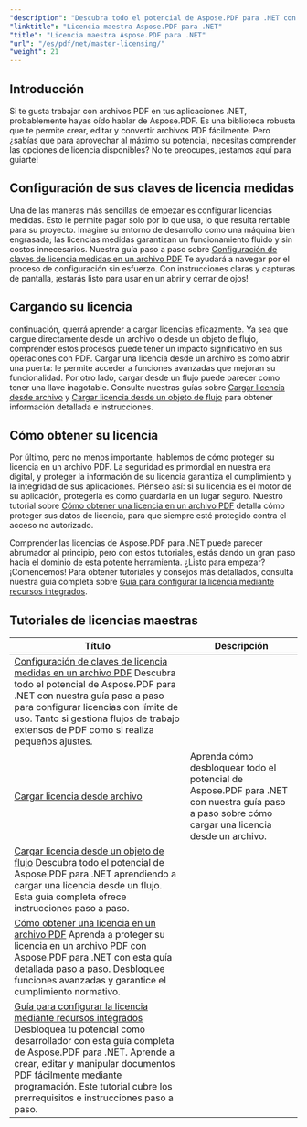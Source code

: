 ```yaml
---
"description": "Descubra todo el potencial de Aspose.PDF para .NET con tutoriales detallados sobre licencias, garantía de cumplimiento y optimización de sus flujos de trabajo de PDF."
"linktitle": "Licencia maestra Aspose.PDF para .NET"
"title": "Licencia maestra Aspose.PDF para .NET"
"url": "/es/pdf/net/master-licensing/"
"weight": 21
---
```


## Introducción

Si te gusta trabajar con archivos PDF en tus aplicaciones .NET, probablemente hayas oído hablar de Aspose.PDF. Es una biblioteca robusta que te permite crear, editar y convertir archivos PDF fácilmente. Pero ¿sabías que para aprovechar al máximo su potencial, necesitas comprender las opciones de licencia disponibles? No te preocupes, ¡estamos aquí para guiarte!

## Configuración de sus claves de licencia medidas
Una de las maneras más sencillas de empezar es configurar licencias medidas. Esto le permite pagar solo por lo que usa, lo que resulta rentable para su proyecto. Imagine su entorno de desarrollo como una máquina bien engrasada; las licencias medidas garantizan un funcionamiento fluido y sin costos innecesarios. Nuestra guía paso a paso sobre [Configuración de claves de licencia medidas en un archivo PDF](./configureing-metered-license-keys/) Te ayudará a navegar por el proceso de configuración sin esfuerzo. Con instrucciones claras y capturas de pantalla, ¡estarás listo para usar en un abrir y cerrar de ojos!

## Cargando su licencia
continuación, querrá aprender a cargar licencias eficazmente. Ya sea que cargue directamente desde un archivo o desde un objeto de flujo, comprender estos procesos puede tener un impacto significativo en sus operaciones con PDF. Cargar una licencia desde un archivo es como abrir una puerta: le permite acceder a funciones avanzadas que mejoran su funcionalidad. Por otro lado, cargar desde un flujo puede parecer como tener una llave inagotable. Consulte nuestras guías sobre [Cargar licencia desde archivo](./loading-license-from-file/) y [Cargar licencia desde un objeto de flujo](./loading-license-from-stream-object/) para obtener información detallada e instrucciones.

## Cómo obtener su licencia
Por último, pero no menos importante, hablemos de cómo proteger su licencia en un archivo PDF. La seguridad es primordial en nuestra era digital, y proteger la información de su licencia garantiza el cumplimiento y la integridad de sus aplicaciones. Piénselo así: si su licencia es el motor de su aplicación, protegerla es como guardarla en un lugar seguro. Nuestro tutorial sobre [Cómo obtener una licencia en un archivo PDF](./securing-license/) detalla cómo proteger sus datos de licencia, para que siempre esté protegido contra el acceso no autorizado.

Comprender las licencias de Aspose.PDF para .NET puede parecer abrumador al principio, pero con estos tutoriales, estás dando un gran paso hacia el dominio de esta potente herramienta. ¿Listo para empezar? ¡Comencemos! Para obtener tutoriales y consejos más detallados, consulta nuestra guía completa sobre [Guía para configurar la licencia mediante recursos integrados](./guide-to-set-license-using-embedded-resource/). 


## Tutoriales de licencias maestras
| Título | Descripción |
| --- | --- | 
| [Configuración de claves de licencia medidas en un archivo PDF](./configureing-metered-license-keys/) Descubra todo el potencial de Aspose.PDF para .NET con nuestra guía paso a paso para configurar licencias con límite de uso. Tanto si gestiona flujos de trabajo extensos de PDF como si realiza pequeños ajustes.  
| [Cargar licencia desde archivo](./loading-license-from-file/) | Aprenda cómo desbloquear todo el potencial de Aspose.PDF para .NET con nuestra guía paso a paso sobre cómo cargar una licencia desde un archivo. |  
| [Cargar licencia desde un objeto de flujo](./loading-license-from-stream-object/) Descubra todo el potencial de Aspose.PDF para .NET aprendiendo a cargar una licencia desde un flujo. Esta guía completa ofrece instrucciones paso a paso.  
| [Cómo obtener una licencia en un archivo PDF](./securing-license/) Aprenda a proteger su licencia en un archivo PDF con Aspose.PDF para .NET con esta guía detallada paso a paso. Desbloquee funciones avanzadas y garantice el cumplimiento normativo.  
| [Guía para configurar la licencia mediante recursos integrados](./guide-to-set-license-using-embedded-resource/) Desbloquea tu potencial como desarrollador con esta guía completa de Aspose.PDF para .NET. Aprende a crear, editar y manipular documentos PDF fácilmente mediante programación. Este tutorial cubre los prerrequisitos e instrucciones paso a paso.